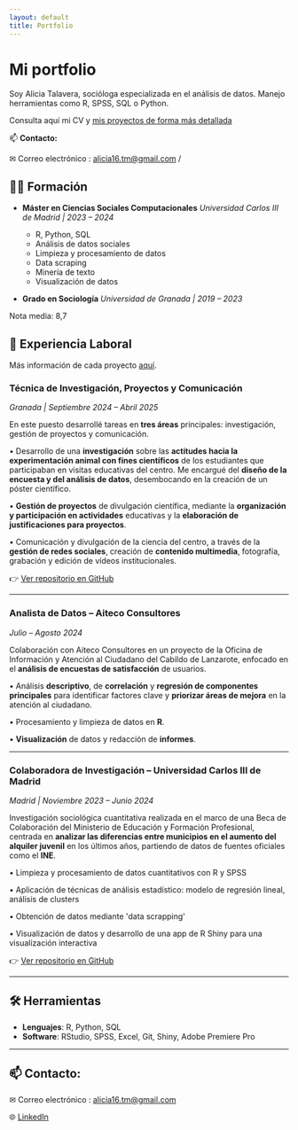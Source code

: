```yaml
---
layout: default
title: Portfolio
---
```


# Mi portfolio

Soy Alicia Talavera, socióloga especializada en el análisis de datos. Manejo herramientas como R, SPSS, SQL o Python.

Consulta aquí mi CV y [mis proyectos de forma más detallada](https://aliciatm.github.io/portfolio/proyectos/)

📫 **Contacto:** 

✉ Correo electrónico : alicia16.tm@gmail.com / 
<p>
  <a href="https://github.com/aliciatm" target="_blank" title="GitHub">
    <i class="fab fa-github fa-2x"></i>
  </a>
  <a href="https://www.linkedin.com/in/alicia-talavera-marcos-12060427b/" target="_blank" title="LinkedIn">
    <i class="fab fa-linkedin fa-2x"></i>
  </a>
  <a href="mailto:alicia16.tm@gmail.com" title="Email">
    <i class="fas fa-envelope fa-2x"></i>
  </a>
</p>

<!-- Cargar iconos de Font Awesome -->
<link rel="stylesheet" href="https://cdnjs.cloudflare.com/ajax/libs/font-awesome/6.5.0/css/all.min.css">


## 👩‍🎓 Formación

- **Máster en Ciencias Sociales Computacionales**
*Universidad Carlos III de Madrid | 2023 – 2024* 
  - R, Python, SQL  
  - Análisis de datos sociales  
  - Limpieza y procesamiento de datos  
  - Data scraping  
  - Minería de texto  
  - Visualización de datos

- **Grado en Sociología**
*Universidad de Granada | 2019 – 2023*

Nota media: 8,7

## 💼 Experiencia Laboral


Más información de cada proyecto [aquí](https://aliciatm.github.io/portfolio/proyectos/).

### Técnica de Investigación, Proyectos y Comunicación  
*Granada | Septiembre 2024 – Abril 2025*

En este puesto desarrollé tareas en **tres áreas** principales: investigación, gestión de proyectos y comunicación.

• Desarrollo de una **investigación** sobre las **actitudes hacia la experimentación animal con fines científicos** de los estudiantes que participaban en visitas educativas del centro. Me encargué del **diseño de la encuesta y del análisis de datos**, desembocando en la creación de un póster científico.

• **Gestión de proyectos** de divulgación científica, mediante la **organización y participación en actividades** educativas y la **elaboración de justificaciones para proyectos**.

• Comunicación y divulgación de la ciencia del centro, a través de la **gestión de redes sociales**, creación de **contenido multimedia**, fotografía, grabación y edición de vídeos institucionales.

👉 [Ver repositorio en GitHub](https://github.com/aliciatm/Sintaxis-TFG-alquiler-jovenes)

---

### Analista de Datos – Aiteco Consultores  
*Julio – Agosto 2024*

Colaboración con Aiteco Consultores en un proyecto de la Oficina de Información y Atención al Ciudadano del Cabildo
de Lanzarote, enfocado en el **análisis de encuestas de satisfacción** de usuarios.

• Análisis **descriptivo**, de **correlación** y **regresión de componentes principales** para identificar factores clave y
**priorizar áreas de mejora** en la atención al ciudadano.

• Procesamiento y limpieza de datos en **R**.

• **Visualización** de datos y redacción de **informes**.


---

### Colaboradora de Investigación – Universidad Carlos III de Madrid  
*Madrid | Noviembre 2023 – Junio 2024*

Investigación sociológica cuantitativa realizada en el marco de una Beca de Colaboración del Ministerio de Educación y
Formación Profesional, centrada en **analizar las diferencias entre municipios en el aumento del alquiler juvenil** en los
últimos años, partiendo de datos de fuentes oficiales como el **INE**.

• Limpieza y procesamiento de datos cuantitativos con R y SPSS

• Aplicación de técnicas de análisis estadístico: modelo de regresión lineal, análisis de clusters

• Obtención de datos mediante 'data scrapping'

• Visualización de datos y desarrollo de una app de R Shiny para una visualización interactiva


👉 [Ver repositorio en GitHub](https://github.com/aliciatm/TFM_2024_aliciatm)

---

## 🛠️ Herramientas

- **Lenguajes**: R, Python, SQL
- **Software**: RStudio, SPSS, Excel, Git, Shiny, Adobe Premiere Pro

---

## 📫 Contacto: 

✉ Correo electrónico : alicia16.tm@gmail.com

🌐 [LinkedIn](https://www.linkedin.com/in/alicia-talavera-marcos-12060427b/)
